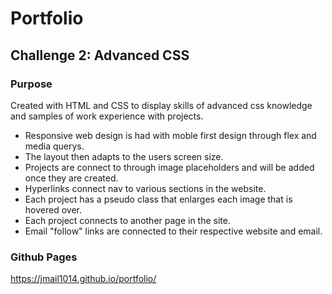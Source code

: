 # Portfolio 
## Challenge 2: Advanced CSS

### Purpose

Created with HTML and CSS to display skills of advanced css knowledge and samples of work experience with projects. 

- Responsive web design is had with moble first design through flex and media querys. 
- The layout then adapts to the users screen size.
- Projects are connect to through image placeholders and will be added once they are created.
- Hyperlinks connect nav to various sections in the website. 
- Each project has a pseudo class that enlarges each image that is hovered over.
- Each project connects to another page in the site. 
- Email "follow" links are connected to their respective website and email. 

### Github Pages 

https://jmail1014.github.io/portfolio/
